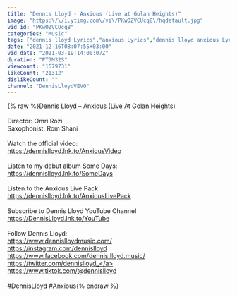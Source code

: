 ```yaml
---
title: "Dennis Lloyd - Anxious (Live at Golan Heights)"
image: "https:\/\/i.ytimg.com\/vi\/PKwOZVCUcq8\/hqdefault.jpg"
vid_id: "PKwOZVCUcq8"
categories: "Music"
tags: ["dennis lloyd Lyrics","anxious Lyrics","dennis lloyd anxious Lyrics"]
date: "2021-12-16T08:07:55+03:00"
vid_date: "2021-03-19T14:00:07Z"
duration: "PT3M32S"
viewcount: "1679731"
likeCount: "21312"
dislikeCount: ""
channel: "DennisLloydVEVO"
---
```

{% raw %}Dennis Lloyd – Anxious (Live At Golan Heights)<br /><br />Director: Omri Rozi<br />Saxophonist: Rom Shani<br /><br />Watch the official video:<br /><a rel="nofollow" target="blank" href="https://dennislloyd.lnk.to/AnxiousVideo">https://dennislloyd.lnk.to/AnxiousVideo</a><br /><br />Listen to my debut album Some Days: <br /><a rel="nofollow" target="blank" href="https://dennislloyd.lnk.to/SomeDays">https://dennislloyd.lnk.to/SomeDays</a><br /><br />Listen to the Anxious Live Pack: <br /><a rel="nofollow" target="blank" href="https://dennislloyd.lnk.to/AnxiousLivePack">https://dennislloyd.lnk.to/AnxiousLivePack</a><br /><br />Subscribe to Dennis Lloyd YouTube Channel<br /><a rel="nofollow" target="blank" href="https://DennisLloyd.lnk.to/YouTube">https://DennisLloyd.lnk.to/YouTube</a><br /><br />Follow Dennis Lloyd:<br /><a rel="nofollow" target="blank" href="https://www.dennislloydmusic.com/">https://www.dennislloydmusic.com/</a><br /><a rel="nofollow" target="blank" href="https://instagram.com/dennislloyd">https://instagram.com/dennislloyd</a><br /><a rel="nofollow" target="blank" href="https://www.facebook.com/dennis.lloyd.music/">https://www.facebook.com/dennis.lloyd.music/</a><br /><a rel="nofollow" target="blank" href="https://twitter.com/dennislloyd_">https://twitter.com/dennislloyd_</a><br /><a rel="nofollow" target="blank" href="https://www.tiktok.com/@dennislloyd">https://www.tiktok.com/@dennislloyd</a> <br /><br />#DennisLloyd #Anxious{% endraw %}
